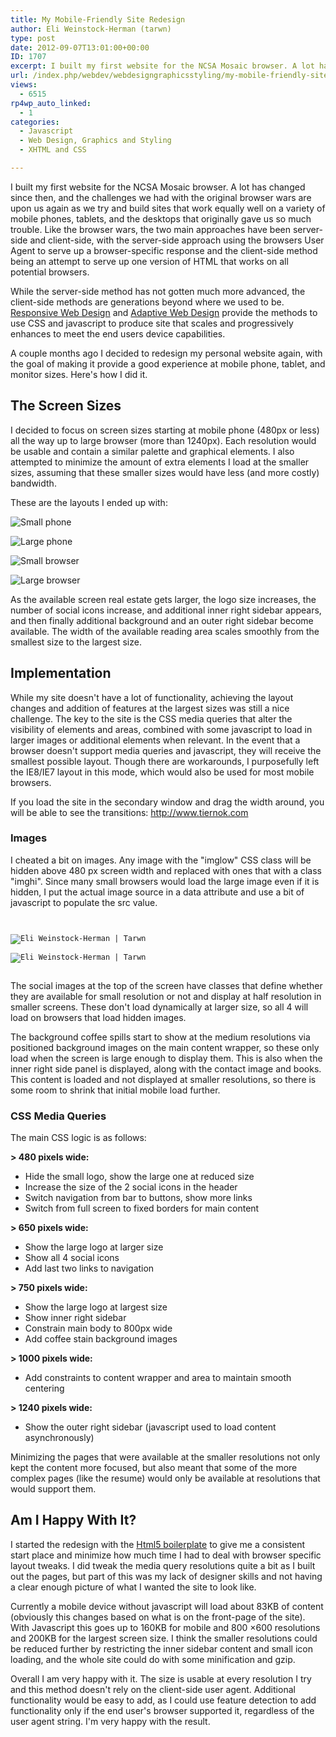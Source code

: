 ```yaml
---
title: My Mobile-Friendly Site Redesign
author: Eli Weinstock-Herman (tarwn)
type: post
date: 2012-09-07T13:01:00+00:00
ID: 1707
excerpt: I built my first website for the NCSA Mosaic browser. A lot has changed since then, and the challenges we had with the original browser wars are upon us again as we try and build suites that work equally well on a variety of mobile phones, tablets, and the desktops that originally gave us so much trouble.
url: /index.php/webdev/webdesigngraphicsstyling/my-mobile-friendly-site-redesign/
views:
  - 6515
rp4wp_auto_linked:
  - 1
categories:
  - Javascript
  - Web Design, Graphics and Styling
  - XHTML and CSS

---
```

I built my first website for the NCSA Mosaic browser. A lot has changed since then, and the challenges we had with the original browser wars are upon us again as we try and build sites that work equally well on a variety of mobile phones, tablets, and the desktops that originally gave us so much trouble. Like the browser wars, the two main approaches have been server-side and client-side, with the server-side approach using the browsers User Agent to serve up a browser-specific response and the client-side method being an attempt to serve up one version of HTML that works on all potential browsers.

While the server-side method has not gotten much more advanced, the client-side methods are generations beyond where we used to be. <a href="http://www.alistapart.com/articles/responsive-web-design/" alt="Responsive Web Design, A List Apart, Ethan Marcotte">Responsive Web Design</a> and <a href="http://easy-readers.net/books/adaptive-web-design/" alt="Adaptive Web Design, Aaron Gustafson">Adaptive Web Design</a> provide the methods to use CSS and javascript to produce site that scales and progressively enhances to meet the end users device capabilities.

A couple months ago I decided to redesign my personal website again, with the goal of making it provide a good experience at mobile phone, tablet, and monitor sizes. Here's how I did it.

## The Screen Sizes

I decided to focus on screen sizes starting at mobile phone (480px or less) all the way up to large browser (more than 1240px). Each resolution would be usable and contain a similar palette and graphical elements. I also attempted to minimize the amount of extra elements I load at the smaller sizes, assuming that these smaller sizes would have less (and more costly) bandwidth.

These are the layouts I ended up with:

![Small phone][1]

![Large phone][2]

![Small browser][3]

![Large browser][4]

As the available screen real estate gets larger, the logo size increases, the number of social icons increase, and additional inner right sidebar appears, and then finally additional background and an outer right sidebar become available. The width of the available reading area scales smoothly from the smallest size to the largest size.

## Implementation

While my site doesn't have a lot of functionality, achieving the layout changes and addition of features at the largest sizes was still a nice challenge. The key to the site is the CSS media queries that alter the visibility of elements and areas, combined with some javascript to load in larger images or additional elements when relevant. In the event that a browser doesn't support media queries and javascript, they will receive the smallest possible layout. Though there are workarounds, I purposefully left the IE8/IE7 layout in this mode, which would also be used for most mobile browsers.

If you load the site in the secondary window and drag the width around, you will be able to see the transitions: <a href="http://www.tiernok.com" target="_blank">http://www.tiernok.com</a>

### Images

I cheated a bit on images. Any image with the "imglow" CSS class will be hidden above 480 px screen width and replaced with ones that with a class "imghi". Since many small browsers would load the large image even if it is hidden, I put the actual image source in a data attribute and use a bit of javascript to populate the src value.

<code lang="html"><br />
<img src="_n_images/logo_sm.png" alt="Eli Weinstock-Herman | Tarwn" border="0" class="imglow" /><br />
<img data-fullsrc="_n_images/logo.png" alt="Eli Weinstock-Herman | Tarwn" border="0" class="imghi" /><br />
</code>

The social images at the top of the screen have classes that define whether they are available for small resolution or not and display at half resolution in smaller screens. These don't load dynamically at larger size, so all 4 will load on browsers that load hidden images.

The background coffee spills start to show at the medium resolutions via positioned background images on the main content wrapper, so these only load when the screen is large enough to display them. This is also when the inner right side panel is displayed, along with the contact image and books. This content is loaded and not displayed at smaller resolutions, so there is some room to shrink that initial mobile load further.

### CSS Media Queries

The main CSS logic is as follows:

**> 480 pixels wide:**

  * Hide the small logo, show the large one at reduced size
  * Increase the size of the 2 social icons in the header
  * Switch navigation from bar to buttons, show more links
  * Switch from full screen to fixed borders for main content

**> 650 pixels wide:**

  * Show the large logo at larger size
  * Show all 4 social icons
  * Add last two links to navigation

**> 750 pixels wide:**

  * Show the large logo at largest size
  * Show inner right sidebar
  * Constrain main body to 800px wide
  * Add coffee stain background images

**> 1000 pixels wide:**

  * Add constraints to content wrapper and area to maintain smooth centering

**> 1240 pixels wide:**

  * Show the outer right sidebar (javascript used to load content asynchronously)

Minimizing the pages that were available at the smaller resolutions not only kept the content more focused, but also meant that some of the more complex pages (like the resume) would only be available at resolutions that would support them.

## Am I Happy With It?

I started the redesign with the [Html5 boilerplate][5] to give me a consistent start place and minimize how much time I had to deal with browser specific layout tweaks. I did tweak the media query resolutions quite a bit as I built out the pages, but part of this was my lack of designer skills and not having a clear enough picture of what I wanted the site to look like. 

Currently a mobile device without javascript will load about 83KB of content (obviously this changes based on what is on the front-page of the site). With Javascript this goes up to 160KB for mobile and 800 ×600 resolutions and 200KB for the largest screen size. I think the smaller resolutions could be reduced further by restricting the inner sidebar content and small icon loading, and the whole site could do with some minification and gzip. 

Overall I am very happy with it. The size is usable at every resolution I try and this method doesn't rely on the client-side user agent. Additional functionality would be easy to add, as I could use feature detection to add functionality only if the end user's browser supported it, regardless of the user agent string. I'm very happy with the result.

 [1]: http://www.tiernok.com/LTDBlog/website/SmallPhone.png
 [2]: http://www.tiernok.com/LTDBlog/website/LargePhone.png
 [3]: http://www.tiernok.com/LTDBlog/website/SmallBrowser.png
 [4]: http://www.tiernok.com/LTDBlog/website/LargeBrowser.png
 [5]: http://html5boilerplate.com/